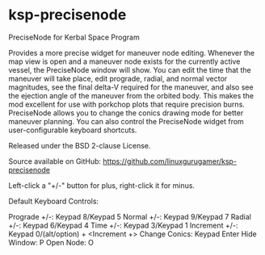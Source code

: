 ksp-precisenode
===============

PreciseNode for Kerbal Space Program

Provides a more precise widget for maneuver node editing.  Whenever the map view is open and a maneuver node exists for the currently active vessel, the PreciseNode window will show.  You can edit the time that the maneuver will take place, edit prograde, radial, and normal vector magnitudes, see the final delta-V required for the maneuver, and also see the ejection angle of the maneuver from the orbited body.  This makes the mod excellent for use with porkchop plots that require precision burns.  PreciseNode allows you to change the conics drawing mode for better maneuver planning.  You can also control the PreciseNode widget from user-configurable keyboard shortcuts.



Released under the BSD 2-clause License.

Source available on GitHub: https://github.com/linuxgurugamer/ksp-precisenode


Left-click a "+/-" button for plus, right-click it for minus.


Default Keyboard Controls:

Prograde +/-: Keypad 8/Keypad 5
Normal +/-: Keypad 9/Keypad 7
Radial +/-: Keypad 6/Keypad 4
Time +/-: Keypad 3/Keypad 1
Increment +/-: Keypad 0/(alt/option) + <Increment +>
Change Conics: Keypad Enter
Hide Window: P
Open Node: O



